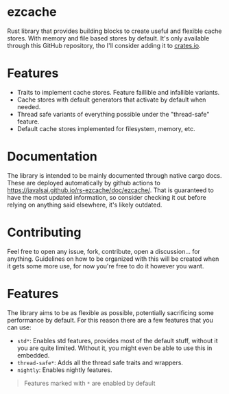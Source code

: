 # ezcache

Rust library that provides building blocks to create useful and flexible cache stores. With memory and file based stores by default. It's only available through this GitHub repository, tho I'll consider adding it to [crates.io](https://crates.io).

# Features
- Traits to implement cache stores. Feature faillible and infallible variants.
- Cache stores with default generators that activate by default when needed.
- Thread safe variants of everything possible under the "thread-safe" feature.
- Default cache stores implemented for filesystem, memory, etc.

# Documentation

The library is intended to be mainly documented through native cargo docs. These are deployed automatically by github actions to https://javalsai.github.io/rs-ezcache/doc/ezcache/. That is guaranteed to have the most updated information, so consider checking it out before relying on anything said elsewhere, it's likely outdated.

# Contributing

Feel free to open any issue, fork, contribute, open a discussion... for anything. Guidelines on how to be organized with this will be created when it gets some more use, for now you're free to do it however you want.

# Features

The library aims to be as flexible as possible, potentially sacrificing some performance by default. For this reason there are a few features that you can use:
* `std*`: Enables std features, provides most of the default stuff, without it you are quite limited. Without it, you might even be able to use this in embedded.
* `thread-safe*`: Adds all the thread safe traits and wrappers.
* `nightly`: Enables nightly features.

> Features marked with `*` are enabled by default

